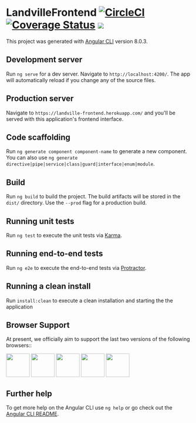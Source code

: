 # LandvilleFrontend [![CircleCI](https://circleci.com/gh/landvilleng/landville-frontend.svg?style=svg)](https://circleci.com/gh/landvilleng/landville-frontend) [![Coverage Status](https://coveralls.io/repos/github/landvilleng/landville-frontend/badge.svg)](https://coveralls.io/github/landvilleng/landville-frontend)  <a href="https://codeclimate.com/github/landvilleng/landville-frontend/maintainability"><img src="https://api.codeclimate.com/v1/badges/63814c9811ef8dde1aeb/maintainability" /></a>

This project was generated with [Angular CLI](https://github.com/angular/angular-cli) version 8.0.3.

## Development server

Run `ng serve` for a dev server. Navigate to `http://localhost:4200/`. The app will automatically reload if you change any of the source files.

## Production server

Navigate to `https://landville-frontend.herokuapp.com/` and you'll be served with this application's frontend interface.

## Code scaffolding

Run `ng generate component component-name` to generate a new component. You can also use `ng generate directive|pipe|service|class|guard|interface|enum|module`.

## Build

Run `ng build` to build the project. The build artifacts will be stored in the `dist/` directory. Use the `--prod` flag for a production build.

## Running unit tests

Run `ng test` to execute the unit tests via [Karma](https://karma-runner.github.io).

## Running end-to-end tests

Run `ng e2e` to execute the end-to-end tests via [Protractor](http://www.protractortest.org/).

## Running a clean install

Run `install:clean` to execute a clean installation and starting the the application

## Browser Support

At present, we officially aim to support the last two versions of the following browsers::

<img src="https://github.com/creativetimofficial/public-assets/blob/master/logos/chrome-logo.png?raw=true" width="64" height="64"> <img src="https://raw.githubusercontent.com/creativetimofficial/public-assets/master/logos/firefox-logo.png" width="64" height="64"> <img src="https://raw.githubusercontent.com/creativetimofficial/public-assets/master/logos/edge-logo.png" width="64" height="64"> <img src="https://raw.githubusercontent.com/creativetimofficial/public-assets/master/logos/safari-logo.png" width="64" height="64"> <img src="https://raw.githubusercontent.com/creativetimofficial/public-assets/master/logos/opera-logo.png" width="64" height="64">

## Further help

To get more help on the Angular CLI use `ng help` or go check out the [Angular CLI README](https://github.com/angular/angular-cli/blob/master/README.md).

